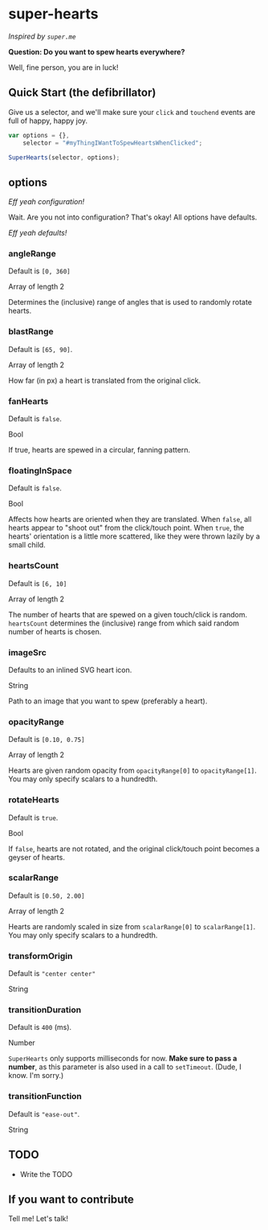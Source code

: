 # super-hearts
_Inspired by `super.me`_

**Question: Do you want to spew hearts everywhere?**

Well, fine person, you are in luck! 

## Quick Start (the defibrillator)
Give us a selector, and we'll make sure your `click` and `touchend` events are full of happy, happy joy.

```javascript
var options = {},
    selector = "#myThingIWantToSpewHeartsWhenClicked";

SuperHearts(selector, options);
```

## options
_Eff yeah configuration!_

Wait. Are you not into configuration? That's okay! All options have defaults.

_Eff yeah defaults!_


### angleRange
Default is `[0, 360]`

Array of length 2

Determines the (inclusive) range of angles that is used to randomly rotate hearts.


### blastRange
Default is `[65, 90]`.

Array of length 2

How far (in px) a heart is translated from the original click.


### fanHearts
Default is `false`.

Bool

If true, hearts are spewed in a circular, fanning pattern.


### floatingInSpace
Default is `false`.

Bool

Affects how hearts are oriented when they are translated. 
When `false`, all hearts appear to "shoot out" from the click/touch point. 
When `true`, the hearts' orientation is a little more scattered, like they were thrown lazily by a small child.


### heartsCount
Default is `[6, 10]`

Array of length 2

The number of hearts that are spewed on a given touch/click is random.
`heartsCount` determines the (inclusive) range from which said random number of hearts is chosen.


### imageSrc
Defaults to an inlined SVG heart icon.

String

Path to an image that you want to spew (preferably a heart). 


### opacityRange
Default is `[0.10, 0.75]`

Array of length 2

Hearts are given random opacity from `opacityRange[0]` to `opacityRange[1]`. You may only specify scalars to a hundredth.


### rotateHearts
Default is `true`.

Bool

If `false`, hearts are not rotated, and the original click/touch point becomes a geyser of hearts.


### scalarRange
Default is `[0.50, 2.00]`

Array of length 2

Hearts are randomly scaled in size from `scalarRange[0]` to `scalarRange[1]`. You may only specify scalars to a hundredth.


### transformOrigin
Default is `"center center"`

String


### transitionDuration
Default is `400` (ms).

Number

`SuperHearts` only supports milliseconds for now. **Make sure to pass a number**, as this parameter is also used in a call to `setTimeout`. (Dude, I know. I'm sorry.)


### transitionFunction
Default is `"ease-out"`.

String


## TODO
* Write the TODO


## If you want to contribute
Tell me! Let's talk!